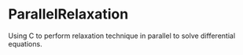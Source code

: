 # ParallelRelaxation
Using C to perform relaxation technique in parallel to solve differential equations.
